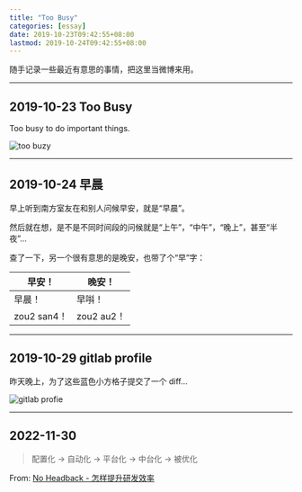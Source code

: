 ```yaml
---
title: "Too Busy"
categories: [essay]
date: 2019-10-23T09:42:55+08:00
lastmod: 2019-10-24T09:42:55+08:00
---
```


随手记录一些最近有意思的事情，把这里当微博来用。

<!--more-->

***

## 2019-10-23 Too Busy

Too busy to do important things.

![too buzy](/static/too-busy.png)

***

## 2019-10-24 早晨

早上听到南方室友在和别人问候早安，就是“早晨”。

然后就在想，是不是不同时间段的问候就是“上午”，“中午”，“晚上”，甚至“半夜”...

查了一下，另一个很有意思的是晚安，也带了个“早”字：

| 早安！      | 晚安！ |
| ----------- | ----------- |
| 早晨！      | 早唞！       |
| zou2 san4！   | zou2 au2！        |

***

## 2019-10-29 gitlab profile

昨天晚上，为了这些蓝色小方格子提交了一个 diff...

![gitlab profie](/static/gitlab-profile-2019-10-29.png)

*** 

## 2022-11-30

> 配置化 -> 自动化 -> 平台化 -> 中台化 -> 被优化

From: [No Headback - 怎样提升研发效率](https://xargin.com/how-to-improve-dev-efficiency/)

